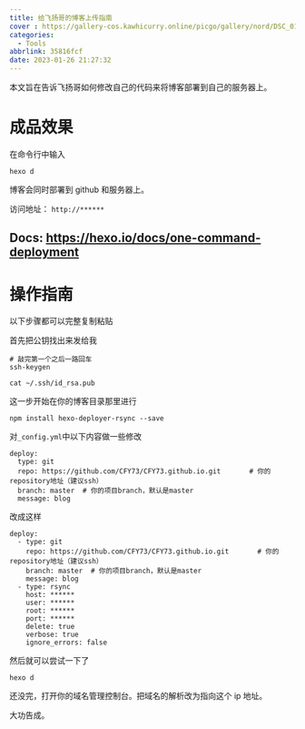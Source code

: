 ```yaml
---
title: 给飞扬哥的博客上传指南
cover : https://gallery-cos.kawhicurry.online/picgo/gallery/nord/DSC_0164.JPG
categories:
  - Tools
abbrlink: 35816fcf
date: 2023-01-26 21:27:32
---
```


本文旨在告诉飞扬哥如何修改自己的代码来将博客部署到自己的服务器上。

# 成品效果

在命令行中输入

```
hexo d
```

博客会同时部署到 github 和服务器上。

访问地址： `http://******`

## Docs: https://hexo.io/docs/one-command-deployment

# 操作指南

以下步骤都可以完整复制粘贴

首先把公钥找出来发给我

```
# 敲完第一个之后一路回车
ssh-keygen
```

```
cat ~/.ssh/id_rsa.pub
```

这一步开始在你的博客目录那里进行

```
npm install hexo-deployer-rsync --save
```

对`_config.yml`中以下内容做一些修改

```
deploy:
  type: git
  repo: https://github.com/CFY73/CFY73.github.io.git       # 你的repository地址（建议ssh）
  branch: master  # 你的项目branch，默认是master
  message: blog

```

改成这样

```
deploy:
  - type: git
    repo: https://github.com/CFY73/CFY73.github.io.git       # 你的repository地址（建议ssh）
    branch: master  # 你的项目branch，默认是master
    message: blog
  - type: rsync
    host: ******
    user: ******
    root: ******
    port: ******
    delete: true
    verbose: true
    ignore_errors: false

```

然后就可以尝试一下了

```
hexo d
```

还没完，打开你的域名管理控制台。把域名的解析改为指向这个 ip 地址。

大功告成。
